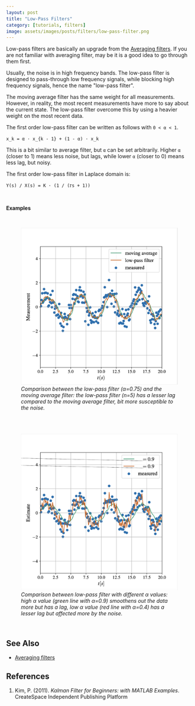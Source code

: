 ```yaml
---
layout: post
title: "Low-Pass Filters"
category: [tutorials, filters]
image: assets/images/posts/filters/low-pass-filter.png
---
```


Low-pass filters are basically an upgrade from the [Averaging filters]({{site.baseurl}}/averaging-filters/).
If you are not familiar with averaging filter, may be it is a good idea to go through them first.

Usually, the noise is in high frequency bands.
The low-pass filter is designed to pass-through low frequency signals, while blocking high frequency signals, hence the name "low-pass filter".

The moving average filter has the same weight for all measurements.
However, in reality, the most recent measurements have more to say about the current state.
The low-pass filter overcome this by using a heavier weight on the most recent data.

The first order low-pass filter can be written as follows with `0 < α < 1`.
```
x_k = α · x_{k - 1} + (1 - α) · x_k
```

This is a bit similar to average filter, but `α` can be set arbitrarily.
Higher `α`  (closer to 1) means less noise, but lags, while lower `α` (closer to 0) means less lag, but noisy.


The first order low-pass filter in Laplace domain is:
```
Y(s) / X(s) = K · (1 / (𝜏s + 1))
```
<br>

**Examples**

<br>
<figure>
    <img src="/assets/images/posts/filters/low-pass-filter.png" alt="Low-pass filter">
    <figcaption><i>Comparison between the low-pass filter (α=0.75) and the moving average filter: the low-pass filter (n=5) has a lesser lag compared to the moving average filter, bit more susceptible to the noise.</i></figcaption>
</figure>
<br>


<br>
<figure>
    <img src="/assets/images/posts/filters/low-pass-filter-comparison.png" alt="Low-pass filter comparison">
    <figcaption><i>Comparison between low-pass filter with different α values: high α value (green line with α=0.9) smoothens out the data more but has a lag, low α value (red line with α=0.4) has a lesser lag but affected more by the noise.</i></figcaption>
</figure>
<br>


## See Also
- [Averaging filters]({{site.baseurl}}/averaging-filters/)

## References

1. Kim, P. (2011). *Kalman Filter for Beginners: with MATLAB Examples*. CreateSpace Independent Publishing Platform